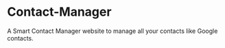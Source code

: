 # Contact-Manager
A Smart Contact Manager website to manage all your contacts like Google contacts.
